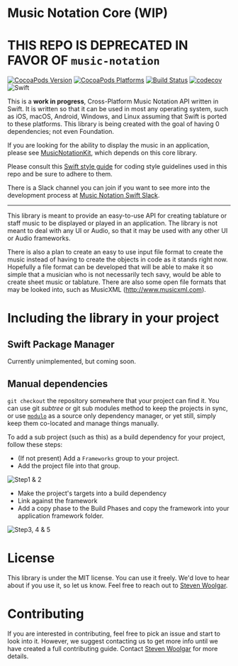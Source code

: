 Music Notation Core (WIP)
==============

# THIS REPO IS DEPRECATED IN FAVOR OF `music-notation`

[![CocoaPods Version](https://img.shields.io/cocoapods/v/MusicNotationCore.svg)](#)
[![CocoaPods Platforms](https://img.shields.io/cocoapods/p/MusicNotationCore.svg)](#)
[![Build Status](https://travis-ci.org/drumnkyle/music-notation-core.svg?branch=master)](https://travis-ci.org/drumnkyle/music-notation-core)
[![codecov](https://codecov.io/gh/drumnkyle/music-notation-core/branch/master/graph/badge.svg)](https://codecov.io/gh/drumnkyle/music-notation-core/)
![Swift](https://img.shields.io/badge/%20in-swift%205.3-orange.svg)

This is a **work in progress**, Cross-Platform Music Notation API written in Swift. It is written so that it can be used in most any operating system, such as iOS, macOS, Android, Windows, and Linux assuming that Swift is ported to these platforms. This library is being created with the goal of having 0 dependencies; not even Foundation.

If you are looking for the ability to display the music in an application, please see [MusicNotationKit](https://github.com/drumnkyle/music-notation-kit), which depends on this core library.

Please consult this [Swift style guide](https://github.com/music-notation-swift/swift-style-guide) for coding style guidelines used in this repo and be sure to adhere to them.

There is a Slack channel you can join if you want to see more into the development process at [Music Notation Swift Slack](https://join.slack.com/t/musicnotationswift/shared_invite/enQtOTE1NzQyMzI5MTA2LWZlN2MyNmI5MjA2Njc4MGQ5N2IxNzYzY2QxMmYwNmFlNDNmNjUwNjBlMGY1MWIzNDkxMzY2MzAwNjc4NTJkNjU).

---

This library is meant to provide an easy-to-use API for creating tablature or staff music to be displayed or played in an application. The library is not meant to deal with any UI or Audio, so that it may be used with any other UI or Audio frameworks.

There is also a plan to create an easy to use input file format to create the music instead of having to create the objects in code as it stands right now. Hopefully a file format can be developed that will be able to make it so simple that a musician who is not necessarily tech savy, would be able to create sheet music or tablature. There are also some open file formats that may be looked into, such as MusicXML (http://www.musicxml.com).

# Including the library in your project

## Swift Package Manager

Currently unimplemented, but coming soon.

## Manual dependencies

`git checkout` the repository somewhere that your project can find it. You can use git _subtree_ or git sub modules method to keep the projects in sync, or use [`modulo`](https://github.com/modulo-dm/modulo) as a source only dependency manager, or yet still, simply keep them co-located and manage things manually.

To add a sub project (such as this) as a build dependency for your project, follow these steps:

- (If not present) Add a `Frameworks` group to your project.
- Add the project file into that group.

![Step1 & 2](docs/AddingFrameworkGroup.gif)

- Make the project's targets into a build dependency
- Link against the framework
- Add a copy phase to the Build Phases and copy the framework into your application framework folder.

![Step3, 4 & 5](docs/AddingFrameworkDeps.gif)

# License
This library is under the MIT license. You can use it freely. We'd love to hear about if you use it, so let us know. Feel free to reach out to [Steven Woolgar](mailto:woolie@gmail.com).

# Contributing
If you are interested in contributing, feel free to pick an issue and start to look into it. However, we suggest contacting us to get more info until we have created a full contributing guide. Contact [Steven Woolgar](mailto:woolie@gmail.com) for more details.
